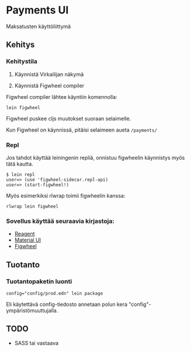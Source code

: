 # Payments UI

Maksatusten käyttöliittymä

## Kehitys

### Kehitystila

1. Käynnistä Virkailijan näkymä

2. Käynnistä Figwheel compiler

Figwheel compiler lähtee käyntiin komennolla:

    lein figwheel

Figwheel puskee cljs muutokset suoraan selaimelle.

Kun Figwheel on käynnissä, pitäisi selaimeen aueta `/payments/`

### Repl

Jos tahdot käyttää leiningenin repliä, onnistuu figwheelin käynnistys myös tätä
kautta.

```
$ lein repl
user=> (use 'figwheel-sidecar.repl-api)
user=> (start-figwheel!)
```

Myös esimerkiksi rlwrap toimii figwheelin kanssa:

    rlwrap lein figwheel

### Sovellus käyttää seuraavia kirjastoja:

- [Reagent](https://reagent-project.github.io/)
- [Material UI](http://www.material-ui.com)
- [Figwheel](https://github.com/bhauman/lein-figwheel)

## Tuotanto

### Tuotantopaketin luonti

    config="config/prod.edn" lein package

Eli käytettävä config-tiedosto annetaan polun kera
"config"-ympäristömuuttujalla.

## TODO

- SASS tai vastaava

